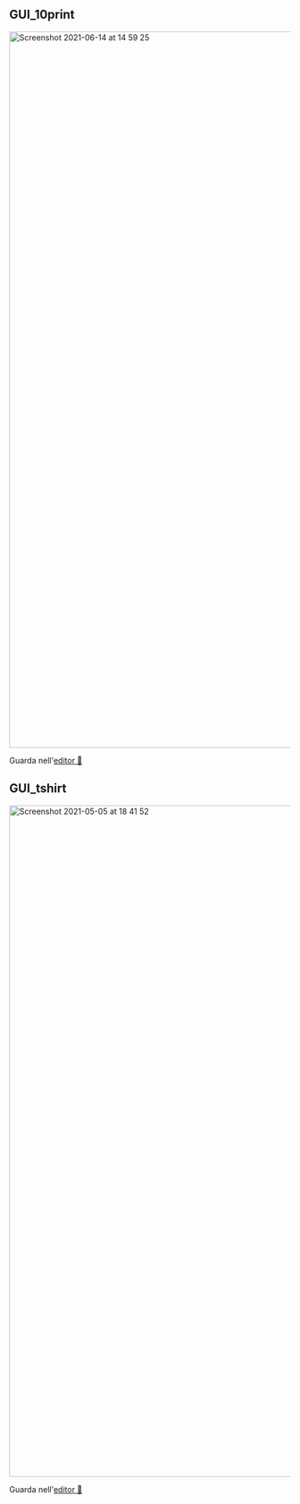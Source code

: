 ## GUI_10print

<img width="1280" alt="Screenshot 2021-06-14 at 14 59 25" src="https://user-images.githubusercontent.com/63911437/121896187-4fb7ea00-cd21-11eb-9d0b-a8dc268807eb.png">

Guarda nell'[editor 👾](https://editor.p5js.org/lfaraci/full/jZS0qGYTD)

## GUI_tshirt

<img width="1200" alt="Screenshot 2021-05-05 at 18 41 52" src="https://user-images.githubusercontent.com/63911437/117177955-dcda5b80-add1-11eb-9318-e4bc00964e3f.png">

Guarda nell'[editor 👾](https://editor.p5js.org/lfaraci/full/sZkfxaf8y)
